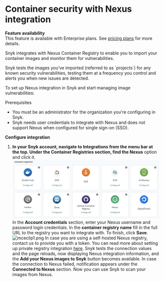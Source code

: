 # Container security with Nexus integration

**Feature availability**  
This feature is available with Enterprise plans. See [pricing plans](https://snyk.io/plans/) for more details.

Snyk integrates with Nexus Container Registry to enable you to import your container images and monitor them for vulnerabilities. 

Snyk tests the images you’ve imported \(referred to as \`projects\`\) for any known security vulnerabilities, testing them at a frequency you control and alerts you when new issues are detected.

To set up Nexus integration in Snyk and start managing image vulnerabilities: 

Prerequisites

* You must be an administrator for the organization you're configuring in Snyk.
* Snyk needs user credentials to integrate with Nexus and does not support Nexus when configured for single sign-on \(SSO\).

**Configure integration**

1. **In your Snyk account, navigate to Integrations from the menu bar at the top. Under the Container Registries section, find the Nexus** option and click it.![mceclip0.png](../../../.gitbook/assets/mceclip0-9-.png)In the **Account credentials** section, enter your Nexus username and password login credentials. In the **container registry name** fill in the full URL to the registry you want to integrate with. To finish, click **Save**. ![mceclip1.png](https://support.snyk.io/hc/article_attachments/4403626381457/mceclip1.png)  In case you are using a self-hosted Nexus registry, contact us to provide you with a token. You can read more about setting up private registry integration [here](https://support.snyk.io/hc/en-us/articles/360017040957).  Snyk tests the connection values and the page reloads, now displaying Nexus integration information, and the **Add your Nexus images to Snyk** button becomes available. In case the connection to Nexus failed, notification appears under the **Connected to Nexus** section. Now you can use Snyk to scan your images from Nexus.

